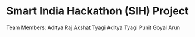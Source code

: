 # Smart India Hackathon (SIH) Project
Team Members:
Aditya Raj
Akshat Tyagi
Aditya Tyagi
Punit Goyal
Arun
